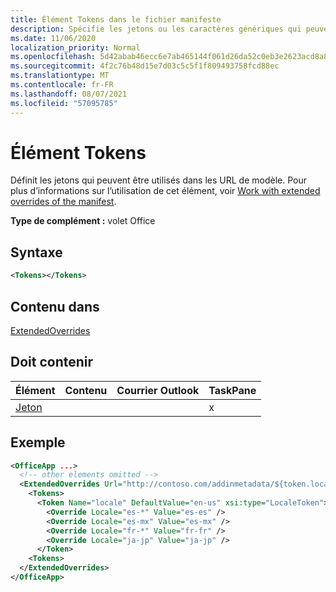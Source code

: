 ```yaml
---
title: Élément Tokens dans le fichier manifeste
description: Spécifie les jetons ou les caractères génériques qui peuvent être utilisés avec des modèles d’URL dans le manifeste.
ms.date: 11/06/2020
localization_priority: Normal
ms.openlocfilehash: 5d42abab46ecc6e7ab465144f061d26da52c0eb3e2623acd8a8a2912ecc13312
ms.sourcegitcommit: 4f2c76b48d15e7d03c5c5f1f809493758fcd88ec
ms.translationtype: MT
ms.contentlocale: fr-FR
ms.lasthandoff: 08/07/2021
ms.locfileid: "57095785"
---
```

# <a name="tokens-element"></a>Élément Tokens

Définit les jetons qui peuvent être utilisés dans les URL de modèle. Pour plus d’informations sur l’utilisation de cet élément, voir [Work with extended overrides of the manifest](../../develop/extended-overrides.md).

**Type de complément :** volet Office

## <a name="syntax"></a>Syntaxe

```XML
<Tokens></Tokens>
```

## <a name="contained-in"></a>Contenu dans

[ExtendedOverrides](extendedoverrides.md)

## <a name="must-contain"></a>Doit contenir

|Élément|Contenu|Courrier Outlook|TaskPane|
|:-----|:-----|:-----|:-----|
|[Jeton](token.md)|||x|

## <a name="example"></a>Exemple

```XML
<OfficeApp ...>
  <!-- other elements omitted -->
  <ExtendedOverrides Url="http://contoso.com/addinmetadata/${token.locale}/extended-manifest-overrides.json">
    <Tokens>
      <Token Name="locale" DefaultValue="en-us" xsi:type="LocaleToken">
        <Override Locale="es-*" Value="es-es" />
        <Override Locale="es-mx" Value="es-mx" />
        <Override Locale="fr-*" Value="fr-fr" />
        <Override Locale="ja-jp" Value="ja-jp" />
      </Token>
    <Tokens>
  </ExtendedOverrides>
</OfficeApp>
```